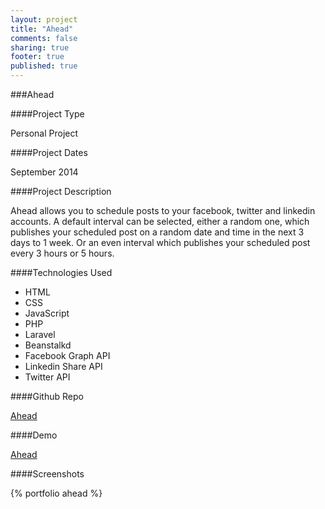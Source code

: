 ```yaml
---
layout: project
title: "Ahead"
comments: false
sharing: true
footer: true
published: true
---
```


###Ahead


####Project Type

Personal Project

####Project Dates

September 2014


####Project Description

Ahead allows you to schedule posts to your facebook, twitter and linkedin accounts. A default interval can be selected, either a random one, which publishes your scheduled post on a random date and time in the next 3 days to 1 week. Or an even interval which publishes your scheduled post every 3 hours or 5 hours.


####Technologies Used

- HTML
- CSS 
- JavaScript
- PHP 
- Laravel
- Beanstalkd
- Facebook Graph API
- Linkedin Share API
- Twitter API

####Github Repo

[Ahead](https://github.com/anchetaWern/ahead)

####Demo

[Ahead](http://ec2-54-68-251-216.us-west-2.compute.amazonaws.com)


####Screenshots

{% portfolio ahead %}

